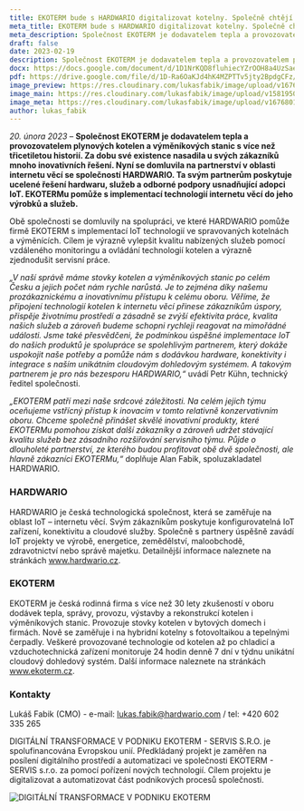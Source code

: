 ```yaml
---
title: EKOTERM bude s HARDWARIO digitalizovat kotelny. Společně chtějí přinést další IoT inovace do oboru teplárenství
meta_title: EKOTERM bude s HARDWARIO digitalizovat kotelny. Společně chtějí přinést další IoT inovace do oboru teplárenství
meta_description: Společnost EKOTERM je dodavatelem tepla a provozovatelem plynových kotelen a výměníkových stanic s více než třicetiletou historií. Nyní se domluvila na partnerství v oblasti internetu věcí se společností HARDWARIO.
draft: false
date: 2023-02-19
description: Společnost EKOTERM je dodavatelem tepla a provozovatelem plynových kotelen a výměníkových stanic s více než třicetiletou historií. Nyní se domluvila na partnerství v oblasti internetu věcí se společností HARDWARIO.
docx: https://docs.google.com/document/d/1D1NrKQD8fluhiecYZrOOH8a4UzSae_YC/edit?usp=sharing&ouid=100979526148034723712&rtpof=true&sd=true
pdf: https://drive.google.com/file/d/1D-Ra6OaKJd4hK4MZPTTv5jty2BpdgCFz/view?usp=sharing
image_preview: https://res.cloudinary.com/lukasfabik/image/upload/v1676801563/press/2023-02-20-ekoterm-partnership-preview.png
image_main: https://res.cloudinary.com/lukasfabik/image/upload/v1581950249/blog/wide_placeholder.jpg
image_meta: https://res.cloudinary.com/lukasfabik/image/upload/v1676801415/press/2023-02-20-ekoterm-partnership.cs.png
author: lukas_fabik
---
```


*20. února 2023* – **Společnost EKOTERM je dodavatelem tepla a provozovatelem plynových kotelen a výměníkových stanic s více než třicetiletou historií. Za dobu své existence nasadila u svých zákazníků mnoho inovativních řešení. Nyní se domluvila na partnerství v oblasti internetu věcí se společností HARDWARIO. Ta svým partnerům poskytuje ucelené řešení hardwaru, služeb a odborné podpory usnadňující adopci IoT. EKOTERMu pomůže s implementací technologií internetu věcí do jeho výrobků a služeb.**

Obě společnosti se domluvily na spolupráci, ve které HARDWARIO pomůže firmě EKOTERM s implementací IoT technologií ve spravovaných kotelnách a výměnících. Cílem je výrazně vylepšit kvalitu nabízených služeb pomocí vzdáleného monitoringu a ovládání technologií kotelen a výrazně zjednodušit servisní práce.

*„V naší správě máme stovky kotelen a výměníkových stanic po celém Česku a jejich počet nám rychle narůstá. Je to zejména díky našemu prozákaznickému a inovativnímu přístupu k celému oboru. Věříme, že připojení technologií kotelen k internetu věcí přinese zákazníkům úspory, přispěje životnímu prostředí a zásadně se zvýší efektivita práce, kvalita našich služeb a zároveň budeme schopni rychleji reagovat na mimořádné události. Jsme také přesvědčeni, že podmínkou úspěšné implementace IoT do našich produktů je spolupráce se spolehlivým partnerem, který dokáže uspokojit naše potřeby a pomůže nám s dodávkou hardware, konektivity i integrace s naším unikátním cloudovým dohledovým systémem. A takovým partnerem je pro nás bezesporu HARDWARIO,“* uvádí Petr Kühn, technický ředitel společnosti.

*„EKOTERM patří mezi naše srdcové záležitosti. Na celém jejich týmu oceňujeme vstřícný přístup k inovacím v tomto relativně konzervativním oboru. Chceme společně přinášet skvělé inovativní produkty, které EKOTERMu pomohou získat další zákazníky a zároveň udržet stávající kvalitu služeb bez zásadního rozšiřování servisního týmu. Půjde o dlouholeté partnerství, ze kterého budou profitovat obě dvě společnosti, ale hlavně zákazníci EKOTERMu,“* doplňuje Alan Fabik, spoluzakladatel HARDWARIO.

### HARDWARIO

HARDWARIO je česká technologická společnost, která se zaměřuje na oblast IoT – internetu věcí. Svým zákazníkům poskytuje konfigurovatelná IoT zařízení, konektivitu a cloudové služby. Společně s partnery úspěšně zavádí IoT projekty ve výrobě, energetice, zemědělství, maloobchodě, zdravotnictví nebo správě majetku. Detailnější informace naleznete na stránkách www.hardwario.cz.

### EKOTERM

EKOTERM je česká rodinná firma s více než 30 lety zkušeností v oboru dodávek tepla, správy, provozu, výstavby a rekonstrukcí kotelen i výměníkových stanic. Provozuje stovky kotelen v bytových domech i firmách. Nově se zaměřuje i na hybridní kotelny s fotovoltaikou a tepelnými čerpadly. Veškeré provozované technologie od kotelen až po chladicí a vzduchotechnická zařízení monitoruje 24 hodin denně 7 dní v týdnu unikátní cloudový dohledový systém. Další informace naleznete na stránkách www.ekoterm.cz. 

### Kontakty

Lukáš Fabik (CMO) - e-mail: lukas.fabik@hardwario.com / tel: +420 602 335 265


DIGITÁLNÍ TRANSFORMACE V PODNIKU EKOTERM - SERVIS S.R.O. je spolufinancována Evropskou unií. Předkládaný projekt je zaměřen na posílení digitálního prostředí a automatizaci ve společnosti EKOTERM - SERVIS s.r.o. za pomocí pořízení nových technologií. Cílem projektu je digitalizovat a automatizovat část podnikových procesů společnosti.

![DIGITÁLNÍ TRANSFORMACE V PODNIKU EKOTERM](https://res.cloudinary.com/lukasfabik/image/upload/v1676801413/press/2023-02-20-ekoterm-partnership-dotace.png)
